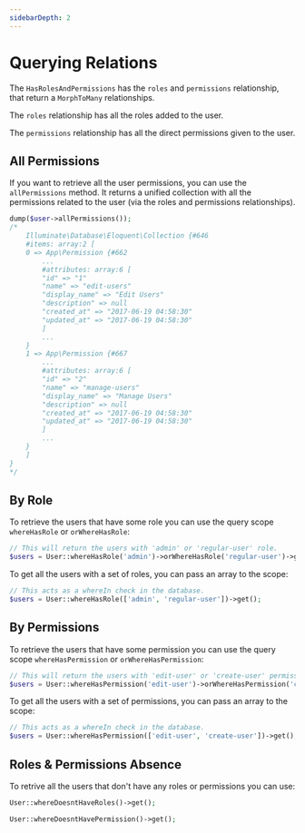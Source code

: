 ```yaml
---
sidebarDepth: 2
---
```


# Querying Relations

The `HasRolesAndPermissions` has the `roles` and `permissions` relationship, that return a `MorphToMany` relationships.

The `roles` relationship has all the roles added to the user.

The `permissions` relationship has all the direct permissions given to the user.

## All Permissions

If you want to retrieve all the user permissions, you can use the `allPermissions` method. It returns a unified collection with all the permissions related to the user (via the roles and permissions relationships).

```php
dump($user->allPermissions());
/*
    Illuminate\Database\Eloquent\Collection {#646
    #items: array:2 [
    0 => App\Permission {#662
        ...
        #attributes: array:6 [
        "id" => "1"
        "name" => "edit-users"
        "display_name" => "Edit Users"
        "description" => null
        "created_at" => "2017-06-19 04:58:30"
        "updated_at" => "2017-06-19 04:58:30"
        ]
        ...
    }
    1 => App\Permission {#667
        ...
        #attributes: array:6 [
        "id" => "2"
        "name" => "manage-users"
        "display_name" => "Manage Users"
        "description" => null
        "created_at" => "2017-06-19 04:58:30"
        "updated_at" => "2017-06-19 04:58:30"
        ]
        ...
    }
    ]
}
*/
```

## By Role

To retrieve the users that have some role you can use the query scope `whereHasRole` or `orWhereHasRole`:

```php
// This will return the users with 'admin' or 'regular-user' role.
$users = User::whereHasRole('admin')->orWhereHasRole('regular-user')->get();
```

To get all the users with a set of roles, you can pass an array to the scope:

```php
// This acts as a whereIn check in the database.
$users = User::whereHasRole(['admin', 'regular-user'])->get();
```

## By Permissions

To retrieve the users that have some permission you can use the query scope `whereHasPermission` or `orWhereHasPermission`:

```php
// This will return the users with 'edit-user' or 'create-user' permission.
$users = User::whereHasPermission('edit-user')->orWhereHasPermission('create-user')->get();
```

To get all the users with a set of permissions, you can pass an array to the scope:

```php
// This acts as a whereIn check in the database.
$users = User::whereHasPermission(['edit-user', 'create-user'])->get();
```

## Roles & Permissions Absence

To retrive all the users that don't have any roles or permissions you can use:

```php
User::whereDoesntHaveRoles()->get();

User::whereDoesntHavePermission()->get();
```
